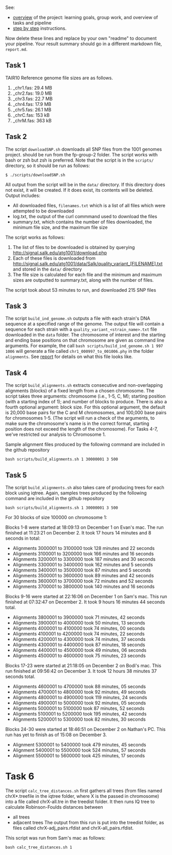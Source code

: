 See:
- [overview](overview.md) of the project: learning goals,
  group work, and overview of tasks and pipeline
- [step by step](stepsinstructions.md) instructions.

Now delete these lines and replace by your own "readme"
to document your pipeline.
Your result summary should go in a different markdown file,
`report.md`.

## Task 1
TAIR10 Reference genome file sizes are as follows.
1. _chr1.fas: 29.4 MB
2. _chr2.fas: 19.0 MB
3. _chr3.fas: 22.7 MB
4. _chr4.fas: 17.9 MB
5. _chr5.fas: 26.1 MB
6. _chrC.fas: 153 kB
7. _chrM.fas: 363 kB

## Task 2
The script `downloadSNP.sh` downloads all SNP files from the 1001 genomes project. should be run from the fp-group-2 folder. The script works with bash or zsh but zsh is preferred. Note that the script is in the `scripts/` directory, so it should be run as follows:
```
$ ./scripts/downloadSNP.sh
```
All output from the script will be in the `data/` directory. If this directory does not exist, it will be created. If it does exist, its contents will be deleted.
Output includes: 
 - All downloaded files, `filenames.txt` which is a list of all files which were attempted to be downloaded
 - log.txt, the output of the curl commmand used to download the files
 - summary.txt, which contains the number of files downloaded, the minimum file size, and the maximum file size

The script works as follows:
1. The list of files to be downloaded is obtained by querying http://signal.salk.edu/atg1001/download.php
2. Each of these files is downloaded from http://signal.salk.edu/atg1001/data/Salk/quality_variant_[FILENAME].txt and stored in the `data/` directory
3. The file size is calculated for each file and the minimum and maximum sizes are outputted to summary.txt, along with the number of files. 

The script took about 53 minutes to run, and downloaded 215 SNP files

## Task 3

The script `build_ind_genome.sh` outputs a file with each strain's DNA sequence at a specified range of the genome. The output file will contain a sequence for each strain with a `quality_variant_<strain_name>.txt` file downloaded in the `data` folder. The chromosome of interest and the starting and ending base positions on that chromosome are given as command line arguments. For example, the call `bash scripts/build_ind_genome.sh 1 997 1006` will generate a file called `chr1_000997_to_001006.phy` in the folder `alignments`. See [report](report.md) for details on what this file looks like.

## Task 4
The script `build_alignments.sh` extracts consecutive and non-overlapping alignments (blocks) of a fixed length from a chosen chromosome. The script takes three arguments: chromosome (i.e., 1-5, C, M); starting position (with a starting index of 1); and number of blocks to produce. There is also a fourth optional argument: block size. For this optional argument, the default is 20,000 base pairs for the C and M chromosomes, and 100,000 base pairs for chromosomes 1-5.
(The script will run a check of the arguments, to make sure the chromosome's name is in the correct format, starting position does not exceed the length of the chromosome). For Tasks 4-7, we've restricted our analysis to Chromosome 1. 

Sample alignment files produced by the following command are included in the github repository
```
bash scripts/build_alignments.sh 1 30000001 3 500
```

## Task 5
The script `build_alignments.sh` also takes care of producing trees for each block using iqtree. 
Again, samples trees produced by the following command are included in the github repository
```
bash scripts/build_alignments.sh 1 30000001 3 500
```

For 30 blocks of size 100000 on chromosome 1:

Blocks 1-8 were started at 18:09:13 on December 1 on Evan's mac. The run finished at 11:23:21 on December 2. It took 17 hours 14 minutes and 8 seconds in total:
- Alignments 3000001 to 3100000 took 128 minutes and 22 seconds
- Alignments 3100001 to 3200000 took 166 minutes and 16 seconds
- Alignments 3200001 to 3300000 took 187 minutes and 30 seconds
- Alignments 3300001 to 3400000 took 162 minutes and 5 seconds
- Alignments 3400001 to 3500000 took 87 minutes and 5 seconds
- Alignments 3500001 to 3600000 took 89 minutes and 42 seconds
- Alignments 3600001 to 3700000 took 72 minutes and 52 seconds
- Alignments 3700001 to 3800000 took 140 minutes and 16 seconds

Blocks 9-16 were started at 22:16:06 on December 1 on Sam's mac. This run finished at 07:32:47 on December 2. It took 9 hours 16 minutes 44 seconds total.
- Alignments 3800001 to 3900000 took 71 minutes, 42 seconds
- Alignments 3900001 to 4000000 took 50 minutes, 13 seconds
- Alignments 4000001 to 4100000 took 74 minutes, 00 seconds
- Alignments 4100001 to 4200000 took 74 minutes, 22 seconds
- Alignments 4200001 to 4300000 took 74 minutes, 37 seconds
- Alignments 4300001 to 4400000 took 87 minutes, 18 seconds
- Alignments 4400001 to 4500000 took 49 minutes, 06 seconds
- Alignments 4500001 to 4600000 took 75 minutes, 23 seconds

Blocks 17-23 were started at 21:18:05 on December 2 on Bodi's mac. This run finished at 09:56:42 on December 3. It took 12 hours 38 minutes 37 seconds total.
- Alignments 4600001 to 4700000 took 88 minutes, 05 seconds
- Alignments 4700001 to 4800000 took 92 minutes, 49 seconds
- Alignments 4800001 to 4900000 took 119 minutes, 24 seconds
- Alignments 4900001 to 5000000 took 92 minutes, 05 seconds
- Alignments 5000001 to 5100000 took 87 minutes, 52 seconds
- Alignments 5100001 to 5200000 took 195 minutes, 42 seconds
- Alignments 5200001 to 5300000 took 82 minutes, 30 seconds

Blocks 24-30 were started at 18:46:51 on December 2 on Nathan's PC. This run has yet to finish as of 15:08 on December 3.
- Alignment 5300001 to 5400000 took 479 minutes, 45 seconds
- Alignment 5400001 to 5500000 took 524 minutes, 57 seconds
- Alignment 5500001 to 5600000 took 425 minutes, 17 seconds


# Task 6
The script `calc_tree_distances.sh` first gathers all trees (from files named chrX*.treefile in the iqtree folder, where X is the passed in chromosome) into a file called chrX-all.tre in the treedist folder. It then runs IQ tree to calculate Robinson-Foulds distances between
- all trees
- adjacent trees
The output from this run is put into the treedist folder, as files called chrX-adj_pairs.rfdist and chrX-all_pairs.rfdist. 

This script was run from Sam's mac as follows:
```
bash calc_tree_distances.sh 1
```